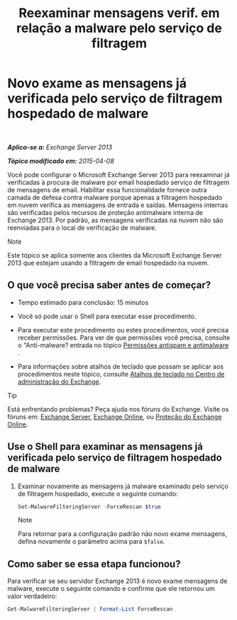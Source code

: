 ﻿---
title: 'Reexaminar mensagens verif. em relação a malware pelo serviço de filtragem'
TOCTitle: Novo exame as mensagens já verificada pelo serviço de filtragem hospedado de malware
ms:assetid: ad3b6f65-6399-4a4b-8679-2e4f7f74bbbe
ms:mtpsurl: https://technet.microsoft.com/pt-br/library/JJ150548(v=EXCHG.150)
ms:contentKeyID: 50486384
ms.date: 05/22/2018
mtps_version: v=EXCHG.150
ms.translationtype: MT
---

# Novo exame as mensagens já verificada pelo serviço de filtragem hospedado de malware

 

_**Aplica-se a:** Exchange Server 2013_

_**Tópico modificado em:** 2015-04-08_

Você pode configurar o Microsoft Exchange Server 2013 para reexaminar já verificadas à procura de malware por email hospedado serviço de filtragem de mensagens de email. Habilitar essa funcionalidade fornece outra camada de defesa contra malware porque apenas a filtragem hospedado em nuvem verifica as mensagens de entrada e saídas. Mensagens internas são verificadas pelos recursos de proteção antimalware interna de Exchange 2013. Por padrão, as mensagens verificadas na nuvem não são reenviadas para o local de verificação de malware.


> [!NOTE]  
> Este tópico se aplica somente aos clientes da Microsoft Exchange Server 2013 que estejam usando a filtragem de email hospedado na nuvem.



## O que você precisa saber antes de começar?

  - Tempo estimado para conclusão: 15 minutos

  - Você só pode usar o Shell para executar esse procedimento.

  - Para executar este procedimento ou estes procedimentos, você precisa receber permissões. Para ver de que permissões você precisa, consulte o "Anti-malware? entrada no tópico [Permissões antispam e antimalware](anti-spam-and-anti-malware-permissions-exchange-2013-help.md) .

  - Para informações sobre atalhos de teclado que possam se aplicar aos procedimentos neste tópico, consulte [Atalhos de teclado no Centro de administração do Exchange](keyboard-shortcuts-in-the-exchange-admin-center-exchange-online-protection-help.md).


> [!TIP]  
> Está enfrentando problemas? Peça ajuda nos fóruns do Exchange. Visite os fóruns em: <A href="https://go.microsoft.com/fwlink/p/?linkid=60612">Exchange Server</A>, <A href="https://go.microsoft.com/fwlink/p/?linkid=267542">Exchange Online</A>, ou <A href="https://go.microsoft.com/fwlink/p/?linkid=285351">Proteção do Exchange Online</A>.



## Use o Shell para examinar as mensagens já verificada pelo serviço de filtragem hospedado de malware

1.  Examinar novamente as mensagens já malware examinado pelo serviço de filtragem hospedado, execute o seguinte comando:
    
    ```powershell
    Set-MalwareFilteringServer -ForceRescan $true
    ```
    

    > [!NOTE]  
    > Para retornar para a configuração padrão não novo exame mensagens, defina novamente o parâmetro acima para <CODE>$false</CODE>.



## Como saber se essa etapa funcionou?

Para verificar se seu servidor Exchange 2013 é novo exame mensagens de malware, execute o seguinte comando e confirme que ele retornou um valor verdadeiro:

```powershell
Get-MalwareFilteringServer | Format-List ForceRescan
```